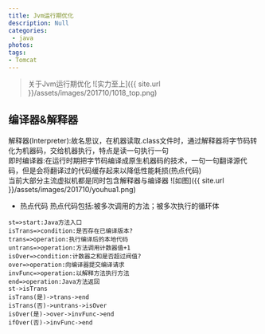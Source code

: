```yaml
---
title: Jvm运行期优化
description: Null
categories:
 - java
photos:
tags:
- Tomcat
---
```


> 关于Jvm运行期优化
![实力至上]({{ site.url }}/assets/images/201710/1018_top.png)

## 编译器&解释器
解释器(Interpreter):故名思议，在机器读取.class文件时，通过解释器将字节码转化为机器码，交给机器执行，特点是读一句执行一句<br/>
即时编译器:在运行时期把字节码编译成原生机器码的技术，一句一句翻译源代码，但是会将翻译过的代码缓存起来以降低性能耗损(热点代码)<br/>
当前大部分主流虚拟机都是同时包含解释器与编译器
![如图]({{ site.url }}/assets/images/201710/youhua1.png)

- 热点代码
热点代码包括:被多次调用的方法；被多次执行的循环体
```flow
st=>start:Java方法入口
isTrans=>condition:是否存在已编译版本?
trans=>operation:执行编译后的本地代码
untrans=>operation:方法调用计数器值+1
isOver=>condition:计数器之和是否超过阀值?
over=>operation:向编译器提交编译请求
invFunc=>operation:以解释方法执行方法
end=>operation:Java方法返回
st->isTrans
isTrans(是)->trans->end
isTrans(否)->untrans->isOver
isOver(是)->over->invFunc->end
ifOver(否)->invFunc->end
```






